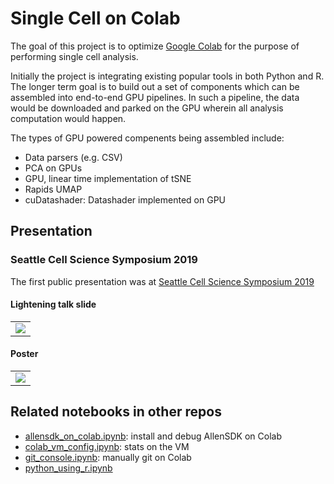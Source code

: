 # Single Cell on Colab

The goal of this project is to optimize [Google
Colab](https://colab.research.google.com/) for the purpose of
performing single cell analysis.

Initially the project is integrating existing popular tools in both Python and R.
The longer term goal is to build out a set of components which can be assembled into
end-to-end GPU pipelines. In such a pipeline, the data would be downloaded and parked
on the GPU wherein all analysis computation would happen.

The types of GPU powered compenents being assembled include:
- Data parsers (e.g. CSV)
- PCA on GPUs
- GPU, linear time implementation of tSNE
- Rapids UMAP
- cuDatashader: Datashader implemented on GPU

## Presentation

### Seattle Cell Science Symposium 2019

The first public presentation was at [Seattle Cell Science Symposium 2019](https://alleninstitute.org/media/filer_public/19/80/19801df8-8001-45ea-bcf9-a731281d98a3/2019_cellsciencesymp_flyer.pdf)

#### Lightening talk slide

<table><tr><td>
  <img src="http://reconstrue.com/projects/single_cell_on_colab/presentations/seattle_cell_lightening_slide.png"/>
</td></tr></table>

#### Poster
<table><tr><td>
  <img src="http://reconstrue.com/projects/single_cell_on_colab/presentations/2019_12_seattle_cell_poster.png" /> 
</td></tr></table>

## Related notebooks in other repos

- [allensdk_on_colab.ipynb](https://github.com/reconstrue/neuro_on_colab/blob/master/platform/allensdk_on_colab.ipynb): install and debug AllenSDK on Colab
- [colab_vm_config.ipynb](https://github.com/reconstrue/neuro_on_colab/blob/master/platform/colab_vm_config.ipynb): stats on the VM 
- [git_console.ipynb](https://github.com/reconstrue/neuro_on_colab/blob/master/platform/git_console.ipynb): manually git on Colab
- [python_using_r.ipynb](https://github.com/reconstrue/neuro_on_colab/blob/master/platform/python_using_r.ipynb)